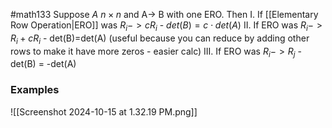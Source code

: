 #math133 
Suppose $A$ $n\times n$ and A-> B with one ERO. Then
I. If [[Elementary Row Operation|ERO]] was $R_i->cR_i$ - $det(B) = c\cdot det(A)$
II. If ERO was $R_i->R_i+cR_i$ - det(B)=det(A) (useful because you can reduce by adding other rows to make it have more zeros - easier calc)
III. If ERO was $R_i ->R_j$ - det(B) = -det(A)

### Examples
![[Screenshot 2024-10-15 at 1.32.19 PM.png]]
